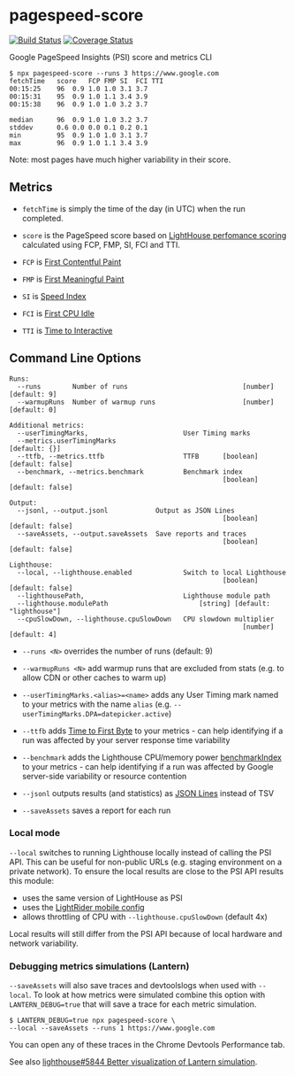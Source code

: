 # pagespeed-score

[![Build Status](https://travis-ci.org/csabapalfi/pagespeed-score.svg?branch=master)](https://travis-ci.org/csabapalfi/pagespeed-score/)
[![Coverage Status](https://coveralls.io/repos/github/csabapalfi/pagespeed-score/badge.svg?2)](https://coveralls.io/github/csabapalfi/pagespeed-score)

Google PageSpeed Insights (PSI) score and metrics CLI

```
$ npx pagespeed-score --runs 3 https://www.google.com
fetchTime	score	FCP	FMP	SI	FCI	TTI
00:15:25	96	0.9	1.0	1.0	3.1	3.7
00:15:31	95	0.9	1.0	1.1	3.4	3.9
00:15:38	96	0.9	1.0	1.0	3.2	3.7

median  	96	0.9	1.0	1.0	3.2	3.7
stddev  	0.6	0.0	0.0	0.1	0.2	0.1
min     	95	0.9	1.0	1.0	3.1	3.7
max     	96	0.9	1.0	1.1	3.4	3.9
```

Note: most pages have much higher variability in their score.

## Metrics

* `fetchTime` is simply the time of the day (in UTC) when the run completed.

* `score` is the PageSpeed score based on [LightHouse perfomance scoring](https://github.com/GoogleChrome/lighthouse/blob/master/docs/scoring.md) calculated using FCP, FMP, SI, FCI and TTI.

* `FCP` is [First Contentful Paint](https://github.com/csabapalfi/awesome-web-performance-metrics#first-contentful-paint-fcp)

* `FMP` is [First Meaningful Paint](https://github.com/csabapalfi/awesome-web-performance-metrics#first-meaningful-paint-fmp)

* `SI` is [Speed Index](https://github.com/csabapalfi/awesome-web-performance-metrics#speed-index)

* `FCI` is [First CPU Idle](https://github.com/csabapalfi/awesome-web-performance-metrics#first-cpu-idle)

* `TTI` is [Time to Interactive](https://github.com/csabapalfi/awesome-web-performance-metrics#time-to-interactive-tti)

## Command Line Options

```
Runs:
  --runs        Number of runs                             [number] [default: 9]
  --warmupRuns  Number of warmup runs                      [number] [default: 0]

Additional metrics:
  --userTimingMarks,                        User Timing marks
  --metrics.userTimingMarks                                        [default: {}]
  --ttfb, --metrics.ttfb                    TTFB      [boolean] [default: false]
  --benchmark, --metrics.benchmark          Benchmark index
                                                      [boolean] [default: false]

Output:
  --jsonl, --output.jsonl            Output as JSON Lines
                                                      [boolean] [default: false]
  --saveAssets, --output.saveAssets  Save reports and traces
                                                      [boolean] [default: false]

Lighthouse:
  --local, --lighthouse.enabled             Switch to local Lighthouse
                                                      [boolean] [default: false]
  --lighthousePath,                         Lighthouse module path
  --lighthouse.modulePath                       [string] [default: "lighthouse"]
  --cpuSlowDown, --lighthouse.cpuSlowDown   CPU slowdown multiplier
                                                           [number] [default: 4]
```

* `--runs <N>` overrides the number of runs (default: 9)

* `--warmupRuns <N>` add warmup runs that are excluded from stats (e.g. to allow CDN or other caches to warm up)

* `--userTimingMarks.<alias>=<name>` adds any User Timing mark named to your metrics with the name `alias` (e.g. `--userTimingMarks.DPA=datepicker.active`)

* `--ttfb` adds [Time to First Byte](https://developers.google.com/web/tools/lighthouse/audits/ttfb) to your metrics - can help identifying if a run was affected by your server response time variability

* `--benchmark` adds the Lighthouse CPU/memory power [benchmarkIndex](https://github.com/GoogleChrome/lighthouse/blob/master/lighthouse-core/lib/page-functions.js#L128-L154) to your metrics - can help identifying if a run was affected by Google server-side variability or resource contention

* `--jsonl` outputs results (and statistics) as [JSON Lines](http://jsonlines.org/) instead of TSV

* `--saveAssets` saves a report for each run

### Local mode

`--local` switches to running Lighthouse locally instead of calling the PSI API. This can be useful for non-public URLs (e.g. staging environment on a private network). To ensure the local results are close to the PSI API results this module:

  * uses the same version of LightHouse as PSI
  * uses the [LightRider mobile config](https://github.com/GoogleChrome/lighthouse/blob/master/lighthouse-core/config/lr-mobile-config.js)
  * allows throttling of CPU with `--lighthouse.cpuSlowDown` (default 4x)

Local results will still differ from the PSI API because of local hardware and network variability.

### Debugging metrics simulations (Lantern)

`--saveAssets` will also save traces and devtoolslogs when used with `--local`. To look at how metrics were simulated combine this option with `LANTERN_DEBUG=true` that will save a trace for each metric simulation.

```
$ LANTERN_DEBUG=true npx pagespeed-score \
--local --saveAssets --runs 1 https://www.google.com
```

You can open any of these traces in the Chrome Devtools Performance tab. 

See also [lighthouse#5844 Better visualization of Lantern simulation](https://github.com/GoogleChrome/lighthouse/issues/5844).
